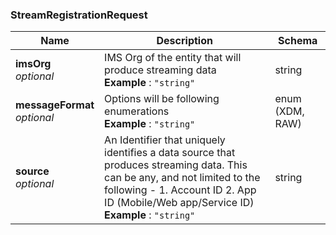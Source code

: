 
<a name="streamregistrationrequest"></a>
### StreamRegistrationRequest

|Name|Description|Schema|
|---|---|---|
|**imsOrg**  <br>*optional*|IMS Org of the entity that will produce streaming data  <br>**Example** : `"string"`|string|
|**messageFormat**  <br>*optional*|Options will be following enumerations  <br>**Example** : `"string"`|enum (XDM, RAW)|
|**source**  <br>*optional*|An Identifier that uniquely identifies a data source that produces streaming data. This can be any, and not limited to the following - 1. Account ID 2. App ID (Mobile/Web app/Service ID)  <br>**Example** : `"string"`|string|



